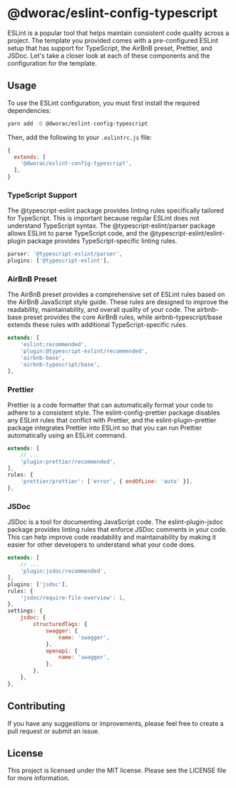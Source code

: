 # @dworac/eslint-config-typescript

ESLint is a popular tool that helps maintain consistent code quality across a project. The template you provided comes with a pre-configured ESLint setup that has support for TypeScript, the AirBnB preset, Prettier, and JSDoc. Let's take a closer look at each of these components and the configuration for the template.

## Usage

To use the ESLint configuration, you must first install the required dependencies:

```bash
yarn add -D @dworac/eslint-config-typescript
```

Then, add the following to your `.eslintrc.js` file:

```javascript
{
  extends: [
    '@dworac/eslint-config-typescript',
  ],
}
```

### TypeScript Support
The @typescript-eslint package provides linting rules specifically tailored for TypeScript. This is important because regular ESLint does not understand TypeScript syntax. The @typescript-eslint/parser package allows ESLint to parse TypeScript code, and the @typescript-eslint/eslint-plugin package provides TypeScript-specific linting rules.

```javascript
parser: '@typescript-eslint/parser',
plugins: ['@typescript-eslint'],
```

### AirBnB Preset
The AirBnB preset provides a comprehensive set of ESLint rules based on the AirBnB JavaScript style guide. These rules are designed to improve the readability, maintainability, and overall quality of your code. The airbnb-base preset provides the core AirBnB rules, while airbnb-typescript/base extends these rules with additional TypeScript-specific rules.

```javascript
extends: [
    'eslint:recommended',
    'plugin:@typescript-eslint/recommended',
    'airbnb-base',
    'airbnb-typescript/base',
],
```

### Prettier
Prettier is a code formatter that can automatically format your code to adhere to a consistent style. The eslint-config-prettier package disables any ESLint rules that conflict with Prettier, and the eslint-plugin-prettier package integrates Prettier into ESLint so that you can run Prettier automatically using an ESLint command.

```javascript
extends: [
    // ...
    'plugin:prettier/recommended',
],
rules: {
    'prettier/prettier': ['error', { endOfLine: 'auto' }],
},
```

### JSDoc
JSDoc is a tool for documenting JavaScript code. The eslint-plugin-jsdoc package provides linting rules that enforce JSDoc comments in your code. This can help improve code readability and maintainability by making it easier for other developers to understand what your code does.

```javascript
extends: [
    // ...
    'plugin:jsdoc/recommended',
],
plugins: ['jsdoc'],
rules: {
    'jsdoc/require-file-overview': 1,
},
settings: {
    jsdoc: {
        structuredTags: {
            swagger: {
                name: 'swagger',
            },
            openapi: {
                name: 'swagger',
            },
        },
    },
},
```

## Contributing
If you have any suggestions or improvements, please feel free to create a pull request or submit an issue.

## License
This project is licensed under the MIT license. Please see the LICENSE file for more information.
